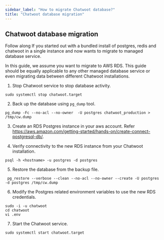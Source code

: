 ```yaml
---
sidebar_label: "How to migrate Chatwoot database?"
title: "Chatwoot database migration"
---
```


## Chatwoot database migration

Follow along If you started out with a bundled install of postgres, redis and chatwoot in a single instance
and now wants to migrate to managed database service.

In this guide, we assume you want to migrate to AWS RDS. This guide should be equally applicable to any other
managed database service or even migrating data between different Chatwoot installations.

1. Stop Chatwoot service to stop database activity.
```
sudo systemctl stop chatwoot.target
```

2. Back up the database using `pg_dump` tool.
```
pg_dump -Fc --no-acl --no-owner  -U postgres chatwoot_production > /tmp/cw.dump
```

3. Create an RDS Postgres instance in your aws account. Refer https://aws.amazon.com/getting-started/hands-on/create-connect-postgresql-db/.

4. Verify connectivity to the new RDS instance from your Chatwoot installation.
```
psql -h <hostname> -u postgres -d postgres
```

5. Restore the database from the backup file.
```
 pg_restore --verbose --clean --no-acl --no-owner --create -U postgres -d postgres /tmp/cw.dump
```

6.  Modify the Postgres related environment variables to use the new RDS credentials.
```
sudo -i -u chatwoot
cd chatwoot
vi .env
```

7. Start the Chatwoot service.
```
sudo systemctl start chatwoot.target
```

